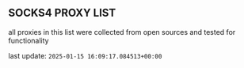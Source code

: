 ## SOCKS4 PROXY LIST

all proxies in this list were collected from open sources and tested for functionality

last update: `2025-01-15 16:09:17.084513+00:00`